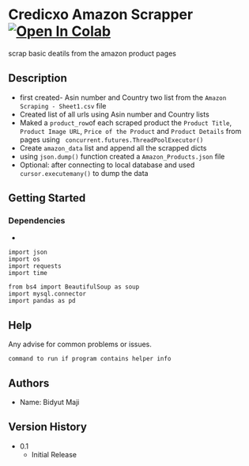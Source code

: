 #  Credicxo Amazon Scrapper  [![Open In Colab](https://colab.research.google.com/assets/colab-badge.svg)](https://colab.research.google.com/drive/1MPAmJaJLXxE_iDLdDVdJoGu6NZ8xthZR?usp=sharing)

scrap basic deatils from the amazon product pages

## Description
* first created- Asin number and Country two list from the `Amazon Scraping - Sheet1.csv` file
* Created list of all urls using  Asin number and Country lists
* Maked a `product_row`of  each scraped product the `Product Title`, `Product Image URL`, `Price of the Product` and `Product Details` from pages using ` concurrent.futures.ThreadPoolExecutor()`
*  Create  `amazon_data` list and append all the scrapped dicts
*  using `json.dump()` function created a `Amazon_Products.json` file
*  Optional: after connecting to local database and used ` cursor.executemany()` to dump the data

## Getting Started

### Dependencies

* 
```
import json
import os
import requests
import time

from bs4 import BeautifulSoup as soup
import mysql.connector
import pandas as pd
```

## Help

Any advise for common problems or issues.
```
command to run if program contains helper info
```

## Authors

* Name: Bidyut Maji

## Version History

* 0.1
    * Initial Release
